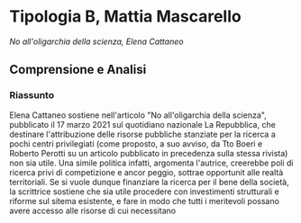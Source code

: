 # Tipologia B, Mattia Mascarello
*No all'oligarchia della scienza, Elena Cattaneo*

## Comprensione e Analisi

### Riassunto
Elena Cattaneo sostiene nell'articolo "No all'oligarchia della scienza", pubblicato il 17 marzo 2021 sul quotidiano nazionale La Repubblica, che destinare l'attribuzione delle risorse pubbliche stanziate per la ricerca a pochi centri privilegiati (come proposto, a suo avviso, da Tto Boeri e Roberto Perotti su un articolo pubblicato in precedenza sulla stessa rivista) non sia utile.
Una simile politica infatti, argomenta l'autrice, creerebbe poli di ricerca privi di competizione e ancor peggio, sottrae opportunit alle realtà territoriali.
Se si vuole dunque finanziare la ricerca per il bene della società, la scrittrice sostiene che sia utile procedere con investimenti strutturali e riforme sul sitema esistente, e fare in modo che tutti i meritevoli possano avere accesso alle risorse di cui necessitano
<!--stackedit_data:
eyJoaXN0b3J5IjpbLTEzMTM0MDgxMDNdfQ==
-->